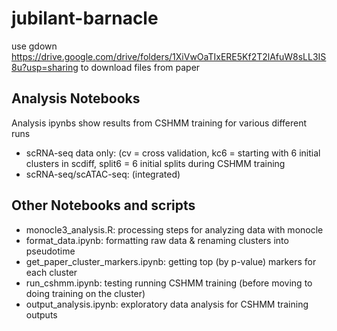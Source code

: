 # jubilant-barnacle
use gdown https://drive.google.com/drive/folders/1XiVwOaTIxERE5Kf2T2lAfuW8sLL3IS8u?usp=sharing to download files from paper


## Analysis Notebooks
Analysis ipynbs show results from CSHMM training for various different runs 

- scRNA-seq data only: (cv = cross validation, kc6 = starting with 6 initial clusters in scdiff, split6 = 6 initial splits during CSHMM training
- scRNA-seq/scATAC-seq: (integrated)


## Other Notebooks and scripts
- monocle3_analysis.R: processing steps for analyzing data with monocle
- format_data.ipynb: formatting raw data & renaming clusters into pseudotime 
- get_paper_cluster_markers.ipynb: getting top (by p-value) markers for each cluster 
- run_cshmm.ipynb: testing running CSHMM training (before moving to doing training on the cluster)
- output_analysis.ipynb: exploratory data analysis for CSHMM training outputs
